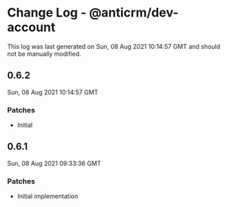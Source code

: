 # Change Log - @anticrm/dev-account

This log was last generated on Sun, 08 Aug 2021 10:14:57 GMT and should not be manually modified.

## 0.6.2
Sun, 08 Aug 2021 10:14:57 GMT

### Patches

- Initial

## 0.6.1
Sun, 08 Aug 2021 09:33:36 GMT

### Patches

- Initial implementation

